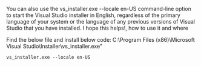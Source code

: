 You can also use the vs_installer.exe --locale en-US command-line option to start the Visual Studio installer in English, regardless of the primary language of your system or the language of any previous versions of Visual Studio that you have installed.
I hope this helps!, how to use it and where

Find the below file and install below code:
C:\Program Files (x86)\Microsoft Visual Studio\Installer\vs_installer.exe"

    vs_installer.exe --locale en-US

